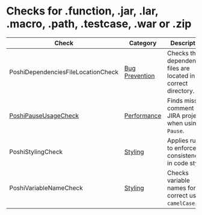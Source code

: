 # Checks for .function, .jar, .lar, .macro, .path, .testcase, .war or .zip

Check | Category | Description
----- | -------- | -----------
PoshiDependenciesFileLocationCheck | [Bug Prevention](bug_prevention_checks.markdown#bug-prevention-checks) | Checks that dependencies files are located in the correct directory. |
[PoshiPauseUsageCheck](check/poshi_pause_usage_check.markdown#poshipauseusagecheck) | [Performance](performance_checks.markdown#performance-checks) | Finds missing comment with JIRA project when using `Pause`. |
PoshiStylingCheck | [Styling](styling_checks.markdown#styling-checks) | Applies rules to enforce consistency in code style. |
PoshiVariableNameCheck | [Styling](styling_checks.markdown#styling-checks) | Checks variable names for correct use of `camelCase`. |